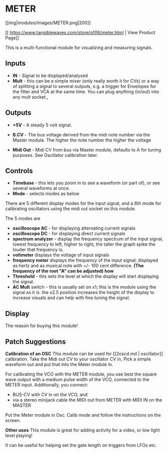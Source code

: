 # METER
[[img|modules/images/METER.png|200]]

[[ https://www.tangiblewaves.com/store/p106/meter.html | View Product Page]]

This is a multi-functional module for visualizing and measuring signals.

## Inputs

* **IN** - Signal to be displayed/analysed
* **Mult**  - this can be a simple mixer (only really worth it for CVs) or a way of splitting a signal to several outputs, e.g. a trigger for Envelopes for the filter and VCA at the same time. You can plug anything (in/out) into any mult socket.,

## Outputs

* **+5V**        - A steady 5 volt signal.
* **B.CV**      - The bus voltage derived from the midi note number via the Master module. The higher the note number the higher the voltage

* **Midi Out** - Midi CV from bus via Master module, defaults to A for tuning purposes. See Oscillator calibration later.  

## Controls

* **Timebase** - this lets you zoom in to see a waveform (or part of), or see several waveforms at once.
* **Mode** - selects modes as below

There are 5 different display modes for the input signal, and a 6th mode for calibrating oscillators using the midi out socket on this module.

The 5 modes are

* **oscilloscope  AC**   - for displaying alternating current signals
* **oscilloscope  DC**   -  for displaying direct current signals
* **spectrum analyzer**  - display the frequency spectrum of the input signal, lowest frequency to left, higher to right, the taller the graph spike the louder that frequency is.
* **voltmeter**  displays the voltage of input signals
* **frequency meter** displays the frequency of the input signal; displayed as hertz and as musical note with +/- 100 cent difference. __(The frequency of the root "A" can be adjusted) how__
* **Threshold**  - this sets the level at which the display will start displaying the signal.
* **AC Mult** switch - this is usually set on x1; this is the module using the signal as it is. the x2.5 position increases the height of the display to increase visuals and can help with fine tuning the signal.

## Display

The reason for buying this module!

## Patch Suggestions

**Calibration of an OSC**
This module can be used for [[2oscd.md | oscillator]] calibration. Take the Midi out CV to your oscillator CV in, Pick a simple waveform out and put that into the Meter module in. 

For calibrating the VCO with the METER module, you use best the square wave output with a medium pulse width of the VCO, connected to the METER input. Additionally, you connect:
* BUS-CV with CV in on the VCO, and
* via a stereo minijack cable the MIDI out from METER with MIDI IN on the MASTER

Put the Meter module in Osc. Calib mode and follow the instructions on the screen. 

**Other uses**
This module is great for adding activity for a video, or low light level playing!

It can be useful for helping set the gate length on triggers from LFOs etc.
